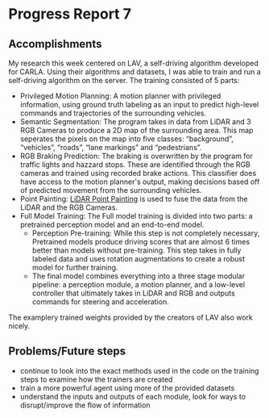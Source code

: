 # Progress Report 7
## Accomplishments
My research this week centered on LAV, a self-driving algorithm developed for CARLA. Using their algorithms and datasets, I was able to train and run a self-driving algorithm on the server. The training consisted of 5 parts: 
  * Privileged Motion Planning: A motion planner with privileged information, using ground truth labeling as an input to predict high-level commands and trajectories of the surrounding vehicles. 
  * Semantic Segmentation: The program takes in data from LiDAR and 3 RGB Cameras to produce a 2D map of the surrounding area. This map seperates the pixels on the map into five classes: “background”, “vehicles”, “roads”, “lane markings” and “pedestrians”. 
  * RGB Braking Prediction: The braking is overwritten by the program for traffic lights and hazzard stops. These are identified through the RGB cameras and trained using recorded brake actions. This classifier does have access to the motion planner's output, making decisions based off of predicted movement from the surrounding vehicles. 
  * Point Painting: [LiDAR Point Painting](https://arxiv.org/pdf/1911.10150.pdf) is used to fuse the data from the LiDAR and the RGB Cameras. 
  * Full Model Training: The Full model training is divided into two parts: a pretrained perception model and an end-to-end model. 
    - Perception Pre-training: While this step is not completely necessary, Pretrained models produce driving scores that are almost 6 times better than models without pre-training. This step takes in fully labeled data and uses rotation augmentations to create a robust model for further training. 
    - The final model combines everything into a three stage modular pipeline: a perception module, a motion planner, and a low-level controller that ultimately takes in LiDAR and RGB and outputs commands for steering and acceleration. 

The examplery trained weights provided by the creators of LAV also work nicely. 

## Problems/Future steps
  * continue to look into the exact methods used in the code on the training steps to examine how the trainers are created
  * train a more powerful agent using more of the provided datasets
  * understand the inputs and outputs of each module, look for ways to disrupt/improve the flow of information
